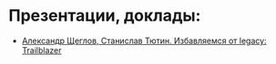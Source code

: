 # Презентации, доклады:
- [Александр Щеглов, Станислав Тютин. Избавляемся от legacy: Trailblazer](https://www.youtube.com/watch?v=i9vjN9_DGf0)
